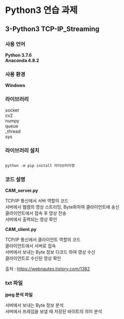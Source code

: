 # Python3 연습 과제
## 3-Python3 TCP-IP_Streaming

### 사용 언어
**Python 3.7.6**  
**Anaconda 4.8.2**

### 사용 환경
**Windows**

### 라이브러리
socket  
cv2  
numpy  
queue  
_thread  
sys

### 라이브러리 설치
```python

python -m pip install 라이브러리명

```

### 코드 설명
**CAM_server.py**  

TCP/IP 통신에서 서버 역할의 코드  
서버에서 웹캠의 영상 스트리밍, Byte화하여 클라이언트에 송신  
클라이언트에서 접속 후 영상 전송  
서버에서 출력되는 영상 확인  

**CAM_client.py**  

TCP/IP 통신에서 클라이언트 역할의 코드  
클라이언트에서 서버로 접속  
서버에서 보내는 Byte 정보 디코드 하여 영상 수신  
클라이언트로 수신된 영상 확인

출처 : https://webnautes.tistory.com/1382

### txt 파일
**jpeg 분석 파일**  

서버에서 보내는 Byte 정보 분석  
서버에서 프레임을 보낼 때 저장된 바이트의 의미 분석
